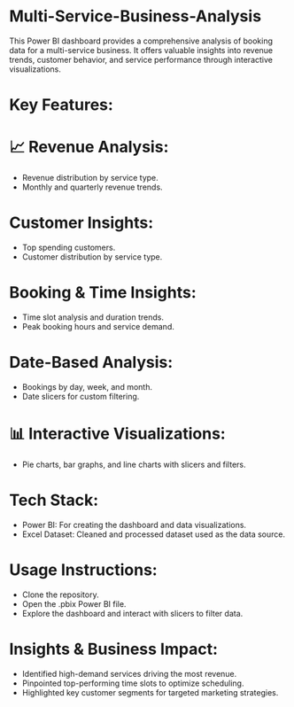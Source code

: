 # Multi-Service-Business-Analysis
This Power BI dashboard provides a comprehensive analysis of booking data for a multi-service business. It offers valuable insights into revenue trends, customer behavior, and service performance through interactive visualizations.

# Key Features:
# 📈 Revenue Analysis:
* Revenue distribution by service type.
* Monthly and quarterly revenue trends.

# Customer Insights:
* Top spending customers.
* Customer distribution by service type.

# Booking & Time Insights:
* Time slot analysis and duration trends.
* Peak booking hours and service demand.

# Date-Based Analysis:
* Bookings by day, week, and month.
* Date slicers for custom filtering.

# 📊 Interactive Visualizations:
* Pie charts, bar graphs, and line charts with slicers and filters.

# Tech Stack:
* Power BI: For creating the dashboard and data visualizations.
* Excel Dataset: Cleaned and processed dataset used as the data source.

# Usage Instructions:
* Clone the repository.
* Open the .pbix Power BI file.
* Explore the dashboard and interact with slicers to filter data.

# Insights & Business Impact:
* Identified high-demand services driving the most revenue.
* Pinpointed top-performing time slots to optimize scheduling.
* Highlighted key customer segments for targeted marketing strategies.
